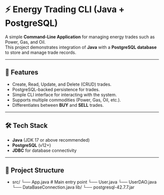 # ⚡ Energy Trading CLI (Java + PostgreSQL)

A simple **Command-Line Application** for managing energy trades such as Power, Gas, and Oil.  
This project demonstrates integration of **Java** with a **PostgreSQL database** to store and manage trade records.

---

## 📌 Features
- Create, Read, Update, and Delete (CRUD) trades.
- PostgreSQL-backed persistence for trades.
- Simple CLI interface for interacting with the system.
- Supports multiple commodities (Power, Gas, Oil, etc.).
- Differentiates between **BUY** and **SELL** trades.

---

## 🛠️ Tech Stack
- **Java** (JDK 17 or above recommended)
- **PostgreSQL** (v12+)
- **JDBC** for database connectivity


---

## 📂 Project Structure
- src/
└── App.java # Main entry point
└── User.java
└── UserDAO.java
└── DataBaseConnection.java
lib/
└── postgresql-42.7.7.jar
